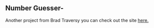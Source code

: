 <h2>Number Guesser-</h2>

<p>Another project from Brad Traversy you can check out the site <a href="https://dorukozerr.github.io/numberGuesser/">here.</a> </p>

